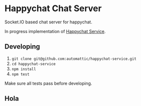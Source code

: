 # Happychat Chat Server

Socket.IO based chat server for happychat.

In progress implementation of [Happychat Service][].

[Happychat Service]: http://github.com/Automattic/happychat/blob/master/SERVICE.md

## Developing


1. `git clone git@github.com:automattic/happychat-service.git`
2. `cd happychat-service`
3. `npm install`
4. `npm test`

Make sure all tests pass before developing.

## Hola